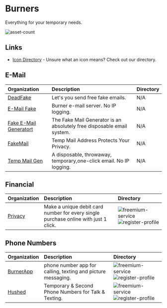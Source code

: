 # Burners

Everything for your temporary needs.

![asset-count](https://img.shields.io/badge/Tools%20%26%20Resources%20Available-8-947cb0?style=for-the-badge)

## Links <!-- {docsify-ignore} -->

- [Icon Directory](../ICONS.md) - Unsure what an icon means? Check out our directory.

## E-Mail

| Organization | Description | Directory |
| :--- | :--- | :--- |
| [DeadFake](https://www.deadfake.com/Default.aspx) | Let's you send free fake emails. | N/A |
| [E-Mail Fake](https://emailfake.com/) | Burner e-mail server. No IP logging. | N/A |
| [Fake E-Mail Generatort](https://mail-fake.com/) | The Fake Mail Generator is an absolutely free disposable email system. | N/A |
| [FakeMail](https://www.fakemail.net/) | Temp Mail Address Protects Your Privacy. | N/A |
| [Temp Mail Gen](https://tempmailgen.com/) | A disposable, throwaway, temporary,one-click email. No IP logging. | N/A |

## Financial

| Organization | Description | Directory |
| :--- | :--- | :--- |
| [Privacy](https://privacy.com/) | Make a unique debit card number for every single purchase online with just 1 click. | ![freemium-service](https://raw.githubusercontent.com/InfosecHouse/InfosecHouse/main/docs/icons/freemium-service.png) ![register-profile](https://raw.githubusercontent.com/InfosecHouse/InfosecHouse/main/docs/icons/register-profile.png) |

## Phone Numbers

| Organization | Description | Directory |
| :--- | :--- | :--- |
| [BurnerApp](https://www.burnerapp.com/) | phone number app for calling, texting and picture messaging. | ![freemium-service](https://raw.githubusercontent.com/InfosecHouse/InfosecHouse/main/docs/icons/freemium-service.png) ![register-profile](https://raw.githubusercontent.com/InfosecHouse/InfosecHouse/main/docs/icons/register-profile.png) |
| [Hushed](https://hushed.com/) | Temporary & Second Phone Numbers for Talk & Texting. | ![freemium-service](https://raw.githubusercontent.com/InfosecHouse/InfosecHouse/main/docs/icons/freemium-service.png) ![register-profile](https://raw.githubusercontent.com/InfosecHouse/InfosecHouse/main/docs/icons/register-profile.png) |

